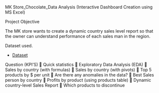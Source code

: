 MK Store_Chocolate_Data Analysis (Interactive Dashboard Creation using MS Excel)

Project Objective 

The MK store wants to create a dynamic country sales level report so that the owner can understand performance of each sales man in the region.

Dataset used.

- <a href="https://github.com/Mkiza-Netizen/Data-Analysis-Dashboard/blob/main/CHOCOLATE%20ANALYSIS.xlsx">Dataset</a>

Question (KPI’S)
	Quick statistics
	Exploratory Data Analysis (EDA) 
	Sales by country (with formulas)
	Sales by country (with pivots)
	Top 5 products by $ per unit
	Are there any anomalies in the data?
	Best Sales person by country
	Profits by product (using products table)
	Dynamic country-level Sales Report
	Which products to discontinue




